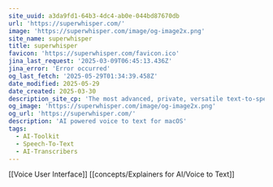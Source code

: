 ```yaml
---
site_uuid: a3da9fd1-64b3-4dc4-ab0e-044bd87670db
url: 'https://superwhisper.com/'
image: 'https://superwhisper.com/image/og-image2x.png'
site_name: superwhisper
title: superwhisper
favicon: 'https://superwhisper.com/favicon.ico'
jina_last_request: '2025-03-09T06:45:13.436Z'
jina_error: 'Error occurred'
og_last_fetch: '2025-05-29T01:34:39.458Z'
date_modified: 2025-05-29
date_created: 2025-03-30
description_site_cp: 'The most advanced, private, versatile text-to-speech AI Transcription service. Works offline, with any app across mobile and desktop.'
og_image: 'https://superwhisper.com/image/og-image2x.png'
og_url: 'https://superwhisper.com/'
description: 'AI powered voice to text for macOS'
tags:
  - AI-Toolkit
  - Speech-To-Text
  - AI-Transcribers
---
```


[[Voice User Interface]]
[[concepts/Explainers for AI/Voice to Text]]

